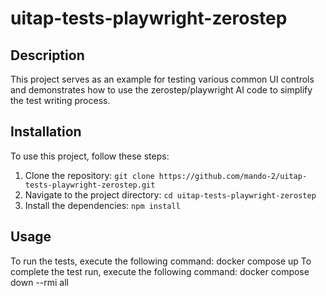 ﻿# uitap-tests-playwright-zerostep

## Description
This project serves as an example for testing various common UI controls and demonstrates how to use the zerostep/playwright AI code to simplify the test writing process.

## Installation
To use this project, follow these steps:

1. Clone the repository: `git clone https://github.com/mando-2/uitap-tests-playwright-zerostep.git`
2. Navigate to the project directory: `cd uitap-tests-playwright-zerostep`
3. Install the dependencies: `npm install`

## Usage
To run the tests, execute the following command: docker compose up
To complete the test run, execute the following command: docker compose down --rmi all

